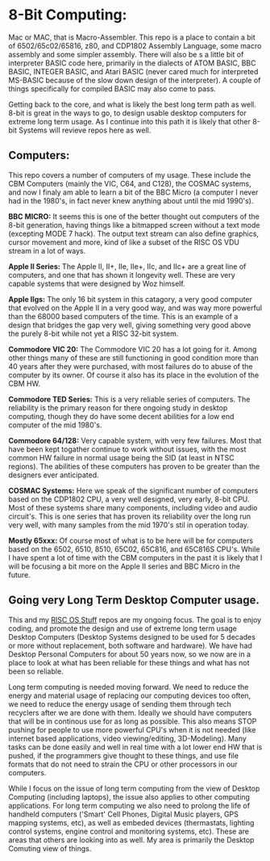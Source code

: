 # 8-Bit Computing:

Mac or MAC, that is Macro-Assembler.  This repo is a place to contain a bit of 6502/65c02/65816, z80, and CDP1802 Assembly Language, some macro assembly and some simpler assembly.  There will also be s a little bit of interpreter BASIC code here, primarily in the dialects of ATOM BASIC, BBC BASIC, INTEGER BASIC, and Atari BASIC (never cared much for interpreted MS-BASIC because of the slow down design of the interpreter).  A couple of things specifically for compiled BASIC may also come to pass.

Getting back to the core, and what is likely the best long term path as well.  8-bit is great in the ways to go, to design usable desktop computers for extreme long term usage.   As I continue into this path it is likely that other 8-bit Systems will revieve repos here as well.



## Computers:

This repo covers a number of computers of my usage.  These include the CBM Computers (mainly the VIC, C64, and C128), the COSMAC systems, and now I finaly am able to learn a bit of the BBC Micro (a computer I never had in the 1980's, in fact never knew anything about until the mid 1990's).

**BBC MICRO:** It seems this is one of the better thought out computers of the 8-bit generation, having things like a bitmapped screen without a text mode (excepting MODE 7 hack).  The output text stream can also define graphics, cursor movement and more, kind of like a subset of the RISC OS VDU stream in a lot of ways.

**Apple II Series:** The Apple II, II+, IIe, IIe+, IIc, and IIc+ are a great line of computers, and one that has shown it longevity well.  These are very capable systems that were designed by Woz himself.

**Apple IIgs:** The only 16 bit system in this catagory, a very good computer that evolved on the Apple II in a very good way, and was way more powerful than the 68000 based computers of the time.  This is an example of a design that bridges the gap very well, giving something very good above the purely 8-bit while not yet a RISC 32-bit system.

**Commodore VIC 20:** The Commodore VIC 20 has a lot going for it.  Among other things many of these are still functioning in good condition more than 40 years after they were purchased, with most failures do to abuse of the computer by its owner.  Of course it also has its place in the evolution of the CBM HW.

**Commodore TED Series:** This is a very reliable series of computers.  The reliability is the primary reason for there ongoing study in desktop computing, though they do have some decent abilities for a low end computer of the mid 1980's.

**Commodore 64/128:** Very capable system, with very few failures.  Most that have been kept togather continue to work without issues, with the most common HW failure in normal usage being the SID (at least in NTSC regions).  The abilities of these computers has proven to be greater than the designers ever anticipated.

**COSMAC Systems:** Here we speak of the significant number of computers based on the CDP1802 CPU, a very well designed, very early, 8-bit CPU.  Most of these systems share many components, including video and audio circuit's.  This is one series that has proven its reliability over the long run very well, with many samples from the mid 1970's stil in operation today.

**Mostly 65xxx:** Of course most of what is to be here will be for computers based on the 6502, 6510, 8510, 65C02, 65C816, and 65C816S CPU's.  While I have spent a lot of time with the CBM computers in the past it is likely that I will be focusing a bit more on the Apple II series and BBC Micro in the future.



## Going very Long Term Desktop Computer usage.

This and my [RISC OS Stuff](https://github.com/David-SWUSA-RISCOS/RISCOSStuff/) repos are my ongoing focus.  The goal is to enjoy coding, and promote the design and use of extreme long term usage Desktop Computers (Desktop Systems designed to be used for 5 decades or more without replacement, both software and hardware).  We have had Desktop Personal Computers for about 50 years now, so we now are in a place to look at what has been reliable for these things and what has not been so reliable.

Long term computing is needed moving forward.  We need to reduce the energy and material usage of replacing our computing devices too often, we need to reduce the energy usage of sending them through tech recyclers after we are done with them.  Ideally we should have computers that will be in continous use for as long as possible.  This also means STOP pushing for people to use more powerful CPU's when it is not needed (like internet based applications, video viewing/editing, 3D-Modeling).  Many tasks can be done easily and well in real time with a lot lower end HW that is pushed, if the programmers give thought to these things, and use file formats that do not need to strain the CPU or other processors in our computers.

While I focus on the issue of long term computing from the view of Desktop Computing (including laptops), the issue also applies to other computing applications.  For long  term computing we also need to prolong the life of handheld computers ('Smart' Cell Phones, Digital Music players, GPS mapping systems, etc), as well as embeded devices (thermastats, lighting control systems, engine control and monitoring systems, etc).  These are areas that others are looking into as well.  My area is primarily the Desktop Comuting view of things.

